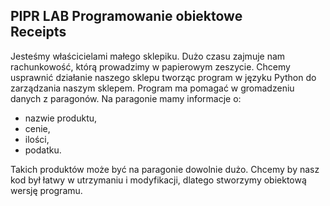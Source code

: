PIPR LAB Programowanie obiektowe  
Receipts
--------

Jesteśmy właścicielami małego sklepiku.
Dużo czasu zajmuje nam rachunkowość, którą prowadzimy w papierowym zeszycie.
Chcemy usprawnić działanie naszego sklepu tworząc program w języku Python do zarządzania naszym sklepem.
Program ma pomagać w gromadzeniu danych z paragonów.
Na paragonie mamy informacje o:
* nazwie produktu,
* cenie,
* ilości,
* podatku.

Takich produktów może być na paragonie dowolnie dużo.
Chcemy by nasz kod był łatwy w utrzymaniu i modyfikacji, dlatego stworzymy obiektową wersję programu.